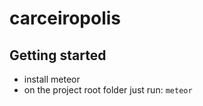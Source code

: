 # carceiropolis

## Getting started

- install meteor
- on the project root folder just run: `meteor`
